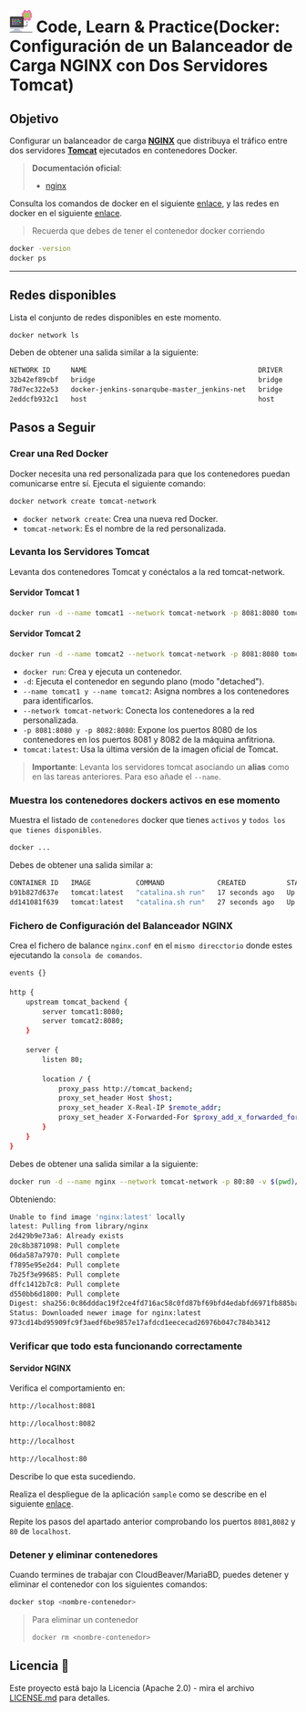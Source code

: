 # <img src=../../../images/computer.png width="40"> Code, Learn & Practice(Docker: Configuración de un Balanceador de Carga NGINX con Dos Servidores Tomcat)

## Objetivo

Configurar un balanceador de carga **[NGINX](https://kinsta.com/es/base-de-conocimiento/que-es-nginx/)** que distribuya el tráfico entre dos servidores **[Tomcat](https://es.wikipedia.org/wiki/Tomcat)** ejecutados en contenedores Docker.

> **Documentación oficial**:
> - [nginx](https://docs.redhat.com/es/documentation/red_hat_enterprise_linux/8/html/deploying_different_types_of_servers/configuring-nginx-as-an-http-load-balancer_setting-up-and-configuring-nginx#configuring-nginx-as-an-http-load-balancer_setting-up-and-configuring-nginx)

Consulta los comandos de docker en el siguiente [enlace](https://github.com/jpexposito/code-learn/blob/main/comun/docker/COMANDOS.md), y las redes en docker en el siguiente [enlace](https://github.com/jpexposito/code-learn/tree/main/comun/docker/ud-5).

> Recuerda que debes de tener el contenedor docker corriendo

```bash
docker -version
docker ps
```
---

## Redes disponibles

Lista el conjunto de redes disponibles en este momento.

```bash
docker network ls
```

Deben de obtener una salida similar a la siguiente:

```bash
NETWORK ID     NAME                                          DRIVER    SCOPE
32b42ef89cbf   bridge                                        bridge    local
78d7ec322e53   docker-jenkins-sonarqube-master_jenkins-net   bridge    local
2eddcfb932c1   host                                          host      local
```

## Pasos a Seguir

### Crear una Red Docker

Docker necesita una red personalizada para que los contenedores puedan comunicarse entre sí. Ejecuta el siguiente comando:

```bash
docker network create tomcat-network
```

- `docker network create`: Crea una nueva red Docker.
- `tomcat-network`: Es el nombre de la red personalizada.

### Levanta los Servidores Tomcat

Levanta dos contenedores Tomcat y conéctalos a la red tomcat-network.

#### Servidor Tomcat 1

```bash
docker run -d --name tomcat1 --network tomcat-network -p 8081:8080 tomcat:latest
```

#### Servidor Tomcat 2

```bash
docker run -d --name tomcat2 --network tomcat-network -p 8081:8080 tomcat:latest
```

- `docker run`: Crea y ejecuta un contenedor.
- `-d`: Ejecuta el contenedor en segundo plano (modo "detached").
- `--name tomcat1 y --name tomcat2`: Asigna nombres a los contenedores para identificarlos.
- `--network tomcat-network`: Conecta los contenedores a la red personalizada.
- `-p 8081:8080 y -p 8082:8080`: Expone los puertos 8080 de los contenedores en los puertos 8081 y 8082 de la máquina anfitriona.
- `tomcat:latest`: Usa la última versión de la imagen oficial de Tomcat.

>**Importante**: Levanta los servidores tomcat asociando un **alias** como en las tareas anteriores. Para eso añade el `--name`.

### Muestra los contenedores dockers activos en ese momento

Muestra el listado de `contenedores` docker que tienes `activos` y `todos los que tienes disponibles`.

```bash
docker ...
```

Debes de obtener una salida similar a:

```bash
CONTAINER ID   IMAGE           COMMAND             CREATED          STATUS          PORTS                    NAMES
b91b827d637e   tomcat:latest   "catalina.sh run"   17 seconds ago   Up 17 seconds   0.0.0.0:8082->8080/tcp   tomcat2
dd141081f639   tomcat:latest   "catalina.sh run"   27 seconds ago   Up 27 seconds   0.0.0.0:8081->8080/tcp   tomcat1
```

### Fichero de Configuración del Balanceador NGINX

Crea el fichero de balance `nginx.conf` en el `mismo direcctorio` donde estes ejecutando la `consola de comandos`.

```bash
events {}

http {
    upstream tomcat_backend {
        server tomcat1:8080;
        server tomcat2:8080;
    }

    server {
        listen 80;

        location / {
            proxy_pass http://tomcat_backend;
            proxy_set_header Host $host;
            proxy_set_header X-Real-IP $remote_addr;
            proxy_set_header X-Forwarded-For $proxy_add_x_forwarded_for;
        }
    }
}
```

Debes de obtener una salida similar a la siguiente:

```bash
docker run -d --name nginx --network tomcat-network -p 80:80 -v $(pwd)/nginx.conf:/etc/nginx/nginx.conf nginx:latest
```

Obteniendo:

```bash
Unable to find image 'nginx:latest' locally
latest: Pulling from library/nginx
2d429b9e73a6: Already exists 
20c8b3871098: Pull complete 
06da587a7970: Pull complete 
f7895e95e2d4: Pull complete 
7b25f3e99685: Pull complete 
dffc1412b7c8: Pull complete 
d550bb6d1800: Pull complete 
Digest: sha256:0c86dddac19f2ce4fd716ac58c0fd87bf69bfd4edabfd6971fb885bafd12a00b
Status: Downloaded newer image for nginx:latest
973cd14bd95909fc9f3aedf6be9857e17afdcd1eececad26976b047c784b3412
```

### Verificar que todo esta funcionando correctamente

#### Servidor NGINX

Verifica el comportamiento en:

```bash
http://localhost:8081
```

```bash
http://localhost:8082
```

```bash
http://localhost
```

```bash
http://localhost:80
```

Describe lo que esta sucediendo.

Realiza el despliegue de la aplicación `sample` como se describe en el siguiente [enlace](../tarea-3/README.md).

Repite los pasos del apartado anterior comprobando los puertos `8081`,`8082` y `80` de `localhost`.


### **Detener y eliminar contenedores**

Cuando termines de trabajar con CloudBeaver/MariaBD, puedes detener y eliminar el contenedor con los siguientes comandos:

```bash
docker stop <nombre-contenedor>
```

> Para eliminar un contenedor
>
>```bash
>docker rm <nombre-contenedor>
>```


## Licencia 📄

Este proyecto está bajo la Licencia (Apache 2.0) - mira el archivo [LICENSE.md]([../../../LICENSE.md](https://github.com/jpexposito/code-learn-practice/blob/main/LICENSE)) para detalles.

